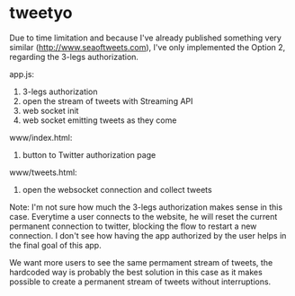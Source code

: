 tweetyo
=======

Due to time limitation and because I've already published something very similar (http://www.seaoftweets.com), I've only implemented the Option 2, regarding the 3-legs authorization.

app.js:
1) 3-legs authorization
2) open the stream of tweets with Streaming API
3) web socket init
4) web socket emitting tweets as they come

www/index.html:
1) button to Twitter authorization page

www/tweets.html:
1) open the websocket connection and collect tweets


Note:
I'm not sure how much the 3-legs authorization makes sense in this case.
Everytime a user connects to the website, he will reset the current permanent connection to twitter, blocking the flow to restart a new connection. I don't see how having the app authorized by the user helps in the final goal of this app.

We want more users to see the same permament stream of tweets, the hardcoded way is probably the best solution in this case as it makes possible to create a permanent stream of tweets without interruptions.